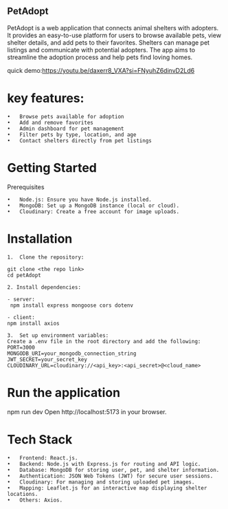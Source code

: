 ## PetAdopt 

PetAdopt is a web application that connects animal shelters with adopters. It provides an easy-to-use platform for users to browse available pets, view shelter details, and add pets to their favorites. Shelters can manage pet listings and communicate with potential adopters. The app aims to streamline the adoption process and help pets find loving homes.

quick demo:https://youtu.be/daxerr8_VXA?si=FNyuhZ6dinvD2Ld6

# key features:
	•	Browse pets available for adoption
	•	Add and remove favorites
	•	Admin dashboard for pet management
	•	Filter pets by type, location, and age
	•	Contact shelters directly from pet listings

# Getting Started

Prerequisites

	•	Node.js: Ensure you have Node.js installed.
	•	MongoDB: Set up a MongoDB instance (local or cloud).
	•	Cloudinary: Create a free account for image uploads.

# Installation

	1.	Clone the repository:

	git clone <the repo link>
    cd petAdopt

    2. Install dependencies:

    - server:
     npm install express mongoose cors dotenv

    - client:
    npm install axios 

	3.	Set up environment variables:
    Create a .env file in the root directory and add the following:
	PORT=3000
    MONGODB_URI=your_mongodb_connection_string
    JWT_SECRET=your_secret_key
    CLOUDINARY_URL=cloudinary://<api_key>:<api_secret>@<cloud_name>

# Run the application
   npm run dev
   Open http://localhost:5173 in your browser.

# Tech Stack
	•	Frontend: React.js.
	•	Backend: Node.js with Express.js for routing and API logic.
	•	Database: MongoDB for storing user, pet, and shelter information.
	•	Authentication: JSON Web Tokens (JWT) for secure user sessions.
	•	Cloudinary: For managing and storing uploaded pet images.
	•	Mapping: Leaflet.js for an interactive map displaying shelter locations.
	•	Others: Axios.   

	
	

